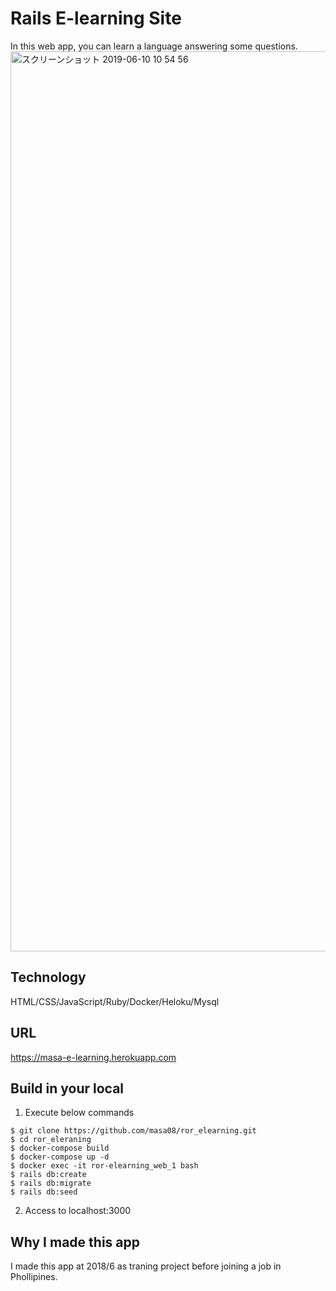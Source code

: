 # Rails E-learning Site
In this web app, you can learn a language answering some questions.
<img width="1440" alt="スクリーンショット 2019-06-10 10 54 56" src="https://user-images.githubusercontent.com/19849423/59167874-56c62380-8b6e-11e9-8859-ba54ebb58a45.png">

## Technology
HTML/CSS/JavaScript/Ruby/Docker/Heloku/Mysql

## URL
https://masa-e-learning.herokuapp.com

## Build in your local
1. Execute below commands
```
$ git clone https://github.com/masa08/ror_elearning.git
$ cd ror_eleraning
$ docker-compose build
$ docker-compose up -d
$ docker exec -it ror-elearning_web_1 bash
$ rails db:create
$ rails db:migrate
$ rails db:seed
```
2. Access to localhost:3000

## Why I made this app
I made this app at 2018/6 as traning project before joining a job in Phollipines.